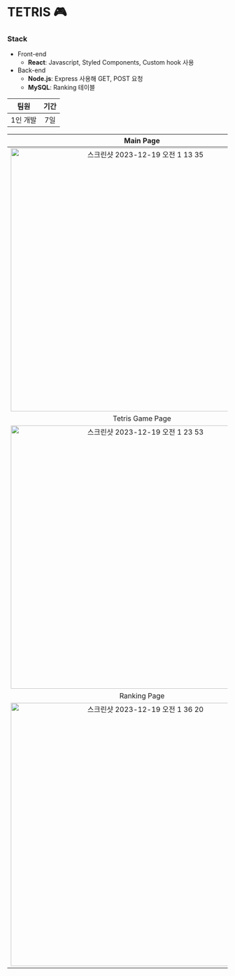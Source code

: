# TETRIS 🎮

### Stack

- Front-end
  - **React**: Javascript, Styled Components, Custom hook 사용
- Back-end
  - **Node.js**: Express 사용해 GET, POST 요청
  - **MySQL**: Ranking 테이블

| 팀원 | 기간 |
|:--:|:--:|
| 1인 개발 | 7일 |

| Main Page | 
|:--:|
|<img width="600" alt="스크린샷 2023-12-19 오전 1 13 35" src="https://github.com/dbdbennn/Tetris_react/assets/85720276/7388f5a2-ed49-40b0-bef0-eed03d576d9e"> |
|Tetris Game Page | 
<img width="600" alt="스크린샷 2023-12-19 오전 1 23 53" src="https://github.com/dbdbennn/Tetris_react/assets/85720276/de5123c9-dd3d-4232-8a41-254a83f44598"> |
|Ranking Page |
<img width="600" alt="스크린샷 2023-12-19 오전 1 36 20" src="https://github.com/dbdbennn/Tetris_react/assets/85720276/32a5f90e-eb82-4d9f-a9d2-c8a180404987"> |


